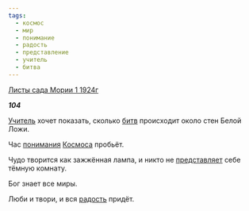 ```yaml
---
tags:
  - космос
  - мир
  - понимание
  - радость
  - представление
  - учитель
  - битва
---
```

[Листы сада Мории 1 1924г](https://127.0.0.1:4002/agni/1924)

___104___

[Учитель](../../../tags/#учитель) хочет показать, сколько [битв](../../../tags/#битва) происходит около стен Белой Ложи.   

Час [понимания](../../../tags/#понимание) [Космоса](../../../tags/#космос) пробьёт.   

Чудо творится как зажжённая лампа, и никто не [представляет](../../../tags/#представление) себе тёмную комнату.   

Бог знает все миры.   

Люби и твори, и вся [радость](../../../tags/#радость) придёт.   

